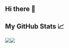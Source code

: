 ## Hi there 👋
## My GitHub Stats 📈

 <img align="top" src="https://github-readme-stats.vercel.app/api?username=chiragjagad&show_icons=true&theme=radical&include_all_commits=true&count_private=true" /><img align="top" src="https://github-readme-stats.vercel.app/api/top-langs/?username=chiragjagad&layout=compact&show_icons=true&theme=radical" />

